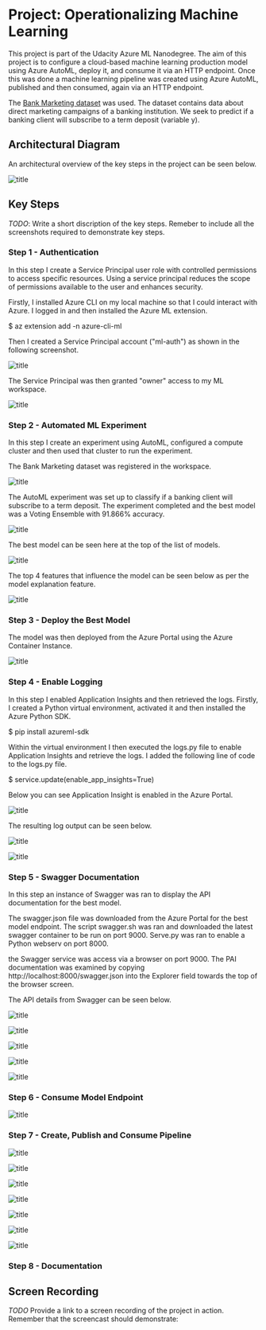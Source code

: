 
# Project: Operationalizing Machine Learning

This project is part of the Udacity Azure ML Nanodegree. The aim of this project is to configure a cloud-based machine learning production model using Azure AutoML, deploy it, and consume it via an HTTP endpoint. Once this was done a machine learning pipeline was created using Azure AutoML, published and then consumed, again via an HTTP endpoint.

The [Bank Marketing dataset](https://automlsamplenotebookdata.blob.core.windows.net/automl-sample-notebook-data/bankmarketing_train.csv) was used. The dataset contains data about direct marketing campaigns of a banking institution. We seek to predict if a banking client will subscribe to a term deposit (variable y).

## Architectural Diagram

An architectural overview of the key steps in the project can be seen below.

![title](images/project_architecture.png)

## Key Steps
*TODO*: Write a short discription of the key steps. Remeber to include all the screenshots required to demonstrate key steps. 

### Step 1 - Authentication

In this step I create a Service Principal user role with controlled permissions to access specific resources. Using a service principal reduces the scope of permissions available to the user and enhances security.

Firstly, I installed Azure CLI on my local machine so that I could interact with Azure. I logged in and then installed the Azure ML extension.

$ az extension add -n azure-cli-ml

Then I created a Service Principal account ("ml-auth") as shown in the following screenshot.

![title](images/1.1_SP_created.png)

The Service Principal was then granted "owner" access to my ML workspace.

![title](images/1.2_WS_shared_with_SP.png)

### Step 2 - Automated ML Experiment

In this step I create an experiment using AutoML, configured a compute cluster and then used that cluster to run the experiment.

The Bank Marketing dataset was registered in the workspace.

![title](images/2.1_create_dataset.png)

The AutoML experiment was set up to classify if a banking client will subscribe to a term deposit. The experiment completed and the best model was a Voting Ensemble with 91.866% accuracy.

![title](images/2.2_completed_experiment.png)

The best model can be seen here at the top of the list of models.

![title](images/2.3_best_model.png)

The top 4 features that influence the model can be seen below as per the model explanation feature.

![title](images/2.4_best_model_explained.png)

### Step 3 - Deploy the Best Model

The model was then deployed from the Azure Portal using the Azure Container Instance.

![title](images/3.1_best_model_deployed.png)

### Step 4 - Enable Logging

In this step I enabled Application Insights and then retrieved the logs. Firstly, I created a Python virtual environment, activated it and then installed the Azure Python SDK.

$ pip install azureml-sdk

Within the virtual environment I then executed the logs.py file to enable Application Insights and retrieve the logs. I added the following line of code to the logs.py file.

$ service.update(enable_app_insights=True)

Below you can see Application Insight is enabled in the Azure Portal.

![title](images/4.1_application_insights_enabled.png)

The resulting log output can be seen below.

![title](images/4.2_logs.png)

![title](images/4.3_logs.png)

### Step 5 - Swagger Documentation

In this step an instance of Swagger was ran to display the API documentation for the best model.

The swagger.json file was downloaded from the Azure Portal for the best model endpoint. The script swagger.sh was ran and downloaded the latest swagger container to be run on port 9000. Serve.py was ran to enable a Python webserv on port 8000.

the Swagger service was access via a browser on port 9000. The PAI documentation was examined by copying http://localhost:8000/swagger.json into the Explorer field towards the top of the browser screen.

The API details from Swagger can be seen below.

![title](images/5.1_swagger.png)

![title](images/5.2_swagger.png)

![title](images/5.3_swagger.png)

![title](images/5.4_swagger.png)

![title](images/5.5_swagger.png)

### Step 6 - Consume Model Endpoint

![title](images/6.1_consume_api.png)

### Step 7 - Create, Publish and Consume Pipeline

![title](images/7.1_pipeline_created.png)

![title](images/7.2_pipline_endpoint.png)

![title](images/7.3_dataset_and_automl.png)

![title](images/7.4_pipeline_overview.png)

![title](images/7.5_run_details.png)

![title](images/7.6_scheduled_pipeline.png)

![title](images/7.7_scheduled_pipeline.png)

### Step 8 - Documentation


## Screen Recording
*TODO* Provide a link to a screen recording of the project in action. Remember that the screencast should demonstrate:


